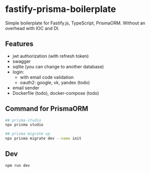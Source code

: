 # fastify-prisma-boilerplate
Simple boilerplate for Fastify.js, TypeScript, PrismaORM. Without an overhead with IOC and DI.

## Features
- jwt authorization (with refresh token)
- swagger
- sqlite (you can change to another database)
- login:
  - with email code validation
  - oauth2: google, vk, yandex (todo)
- email sender
- Dockerfile (todo), docker-compose (todo)

## Command for PrismaORM
```sh
## prisma-studio
npx prisma studio

## prisma migrate up
npx prisma migrate dev --name init
```

## Dev
```sh
npm run dev
```